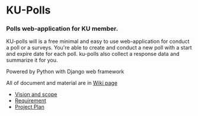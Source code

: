 # KU-Polls
### Polls web-application for KU member.

KU-polls will is a free minimal and easy to use web-application for conduct a poll or a surveys. You're able to create and conduct a new poll with a start and expire date for each poll. ku-polls also collect a response data and summarize it for you.

Powered by Python with Django web framework

All of document and material are in  [Wiki page](https://github.com/opxz7148/ku-polls/wiki/home)
* [Vision and scope](https://github.com/opxz7148/ku-polls/wiki/Vision-and-Scope)
* [Requirement](https://github.com/opxz7148/ku-polls/wiki/Requirement)
* [Project Plan](https://github.com/opxz7148/ku-polls/wiki/Vision-and-Scope)

